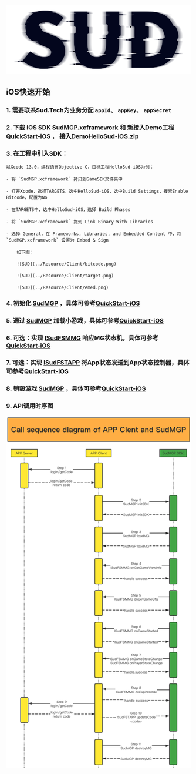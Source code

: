 #

![SUD](../Resource/logo.png)

## iOS快速开始

### 1. 需要联系Sud.Tech为业务分配 `appId`、 `appKey`、 `appSecret`

### 2. 下载 iOS SDK [SudMGP.xcframework](https://github.com/SudTechnology/sud-mgp-ios/releases) 和 新接入Demo工程 [QuickStart-iOS](https://github.com/SudTechnology/hello-sud-plus-ios/tree/master/project/QuickStart) ， 接入Demo[HelloSud-iOS.zip](https://github.com/SudTechnology/hello-sud-ios/releases)

### 3. 在工程中引入SDK：

    以Xcode 13.0，编程语言Objective-C，目标工程HelloSud-iOS为例：

    - 将 `SudMGP.xcframework` 拷贝到GameSDK文件夹中

    - 打开Xcode，选择TARGETS，选中HelloSud-iOS，选中Build Settings，搜索Enable Bitcode，配置为No

    - 在TARGETS中，选中HelloSud-iOS，选择 Build Phases

    - 将 `SudMGP.xcframework` 拖到 Link Binary With Libraries

    - 选择 General，在 Frameworks, Libraries, and Embedded Content 中，将 `SudMGP.xcframework` 设置为 Embed & Sign

        如下图：

        ![SUD](../Resource/Client/bitcode.png)

        ![SUD](../Resource/Client/target.png)

        ![SUD](../Resource/Client/emed.png)

### 4. 初始化 [SudMGP](./API/SudMGP.md) ，具体可参考[QuickStart-iOS](https://github.com/SudTechnology/hello-sud-plus-ios/tree/master/project/QuickStart)

### 5. 通过 [SudMGP](API/SudMGP.md) 加载小游戏，具体可参考[QuickStart-iOS](https://github.com/SudTechnology/hello-sud-plus-ios/tree/master/project/QuickStart)

### 6. 可选：实现 [ISudFSMMG](API/ISudFSMMG.md) 响应MG状态机，具体可参考[QuickStart-iOS](https://github.com/SudTechnology/hello-sud-plus-ios/tree/master/project/QuickStart)

### 7. 可选：实现 [ISudFSTAPP](API/ISudFSTAPP.md) 将App状态发送到App状态控制器，具体可参考[QuickStart-iOS](https://github.com/SudTechnology/hello-sud-plus-ios/tree/master/project/QuickStart)

### 8. 销毁游戏 [SudMGP](API/SudMGP.md) ，具体可参考[QuickStart-iOS](https://github.com/SudTechnology/hello-sud-plus-ios/tree/master/project/QuickStart)

### 9. API调用时序图

![api](../Resource/Client/sdk_api_sd.png)
   
